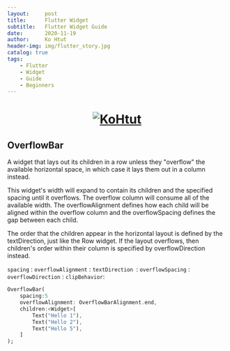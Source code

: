 ```yaml
---
layout:     post
title:      Flutter Widget
subtitle:   Flutter Widget Guide
date:       2020-11-19
author:     Ko Htut
header-img: img/flutter_story.jpg
catalog: true
tags:
    - Flutter
    - Widget
    - Guide
    - Beginners
---
```

<h1 align="center">
  <a href="https://kohtut.dev/2020/11/19/flutter-wiget/"><img src="https://www.inovex.de/blog/wp-content/uploads/2019/01/Flutter-3.png" alt="KoHtut"></a>
</h1>

## OverflowBar

A widget that lays out its children in a row unless they "overflow" the available horizontal space, in which case it lays them out in a column instead.

This widget's width will expand to contain its children and the specified spacing until it overflows. The overflow column will consume all of the available width. The overflowAlignment defines how each child will be aligned within the overflow column and the overflowSpacing defines the gap between each child.

The order that the children appear in the horizontal layout is defined by the textDirection, just like the Row widget. If the layout overflows, then children's order within their column is specified by overflowDirection instead.

`spacing` : 
`overflowAlignment` :
`textDirection `:
`overflowSpacing` :
`overflowDirection` :
`clipBehavior`:

```dart
OverflowBar(
    spacing:5
    overflowAlignment: OverflowBarAlignment.end,
    children:<Widget>[
        Text("Hello 1"),
        Text("Hello 2"),
        Text("Hello 5"),
    ]
);
```